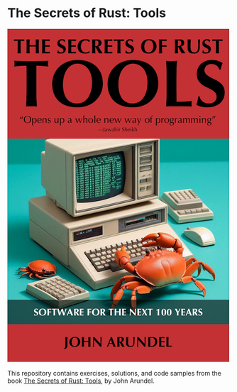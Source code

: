 # The Secrets of Rust: Tools

[![](cover_small.png)](https://bitfieldconsulting.com/books/rust-tools)

This repository contains exercises, solutions, and code samples from the book [The Secrets of Rust: Tools](https://bitfieldconsulting.com/books/rust-tools), by John Arundel.

